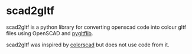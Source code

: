 # scad2gltf

scad2gltf is a python library for converting openscad code into colour gltf files using OpenSCAD and [pygltflib](https://gitlab.com/dodgyville/pygltflib).

scad2gltf was inspired by [colorscad](https://github.com/jschobben/colorscad) but does not use code from it.
